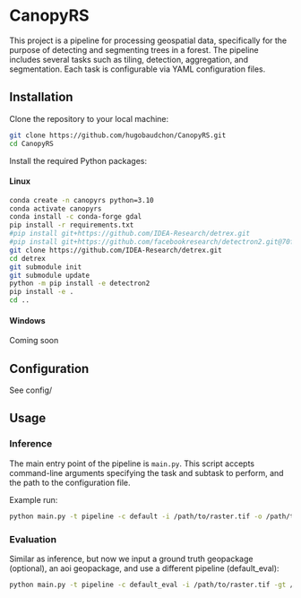 # CanopyRS

This project is a pipeline for processing geospatial data, specifically for the purpose of detecting and segmenting trees in a forest. The pipeline includes several tasks such as tiling, detection, aggregation, and segmentation. Each task is configurable via YAML configuration files.

## Installation

Clone the repository to your local machine:

```bash
git clone https://github.com/hugobaudchon/CanopyRS.git
cd CanopyRS
```

Install the required Python packages:

#### Linux
```bash
conda create -n canopyrs python=3.10
conda activate canopyrs
conda install -c conda-forge gdal
pip install -r requirements.txt
#pip install git+https://github.com/IDEA-Research/detrex.git
#pip install git+https://github.com/facebookresearch/detectron2.git@70f4543
git clone https://github.com/IDEA-Research/detrex.git
cd detrex
git submodule init
git submodule update
python -m pip install -e detectron2
pip install -e .
cd ..
```

#### Windows
Coming soon

## Configuration

See config/

## Usage

### Inference

The main entry point of the pipeline is `main.py`. This script accepts command-line arguments specifying the task and subtask to perform, and the path to the configuration file.

Example run:

```bash
python main.py -t pipeline -c default -i /path/to/raster.tif -o /path/to/output/folder
```

### Evaluation

Similar as inference, but now we input a ground truth geopackage (optional), an aoi geopackage, and use a different pipeline (default_eval):

```bash
python main.py -t pipeline -c default_eval -i /path/to/raster.tif -gt /path/to/groundtruth/geopackage.gpkg -aoi /path/to/aoi/geopackage.gpkg -o /path/to/output/folder
```
